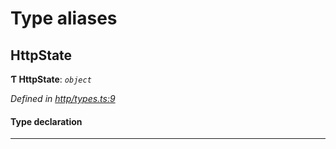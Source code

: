 

# Type aliases

<a id="httpstate"></a>

##  HttpState

**Ƭ HttpState**: *`object`*

*Defined in [http/types.ts:9](https://github.com/polkadot-js/api/blob/a7f1606/packages/rpc-provider/src/http/types.ts#L9)*

#### Type declaration

___

